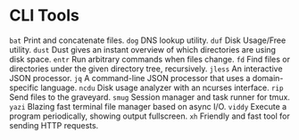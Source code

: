# CLI Tools
`bat` Print and concatenate files.
`dog` DNS lookup utility.
`duf` Disk Usage/Free utility.
`dust` Dust gives an instant overview of which directories are using disk space.
`entr` Run arbitrary commands when files change.
`fd` Find files or directories under the given directory tree, recursively.
`jless` An interactive JSON processor.
`jq` A command-line JSON processor that uses a domain-specific language.
`ncdu` Disk usage analyzer with an ncurses interface.
`rip` Send files to the graveyard.
`smug` Session manager and task runner for tmux.
`yazi` Blazing fast terminal file manager based on async I/O.
`viddy` Execute a program periodically, showing output fullscreen.
`xh` Friendly and fast tool for sending HTTP requests.

